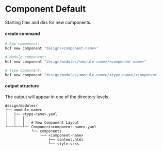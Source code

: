 # Component Default

Starting files and dirs for new components.

#### create command

```sh
# App component:
hof new component "design/<component-name>"

# Module component:
hof new component "design/modules/<module-name>/<component-name>"

# Type component:
hof new component "design/modules/<module-name>/<type-name>/<component-name>"
```

#### output structure

The output will appear in one of the directory levels.

```
design/modules/
├── <module-name>
│   ├── <type-name>.yaml
│   │   │
│   │   │   # New Component Layout
└───└───└── Component<component-name>.yaml
            └── components
                └── <component-name>
                    ├── content.html
                    └── style.scss

```


